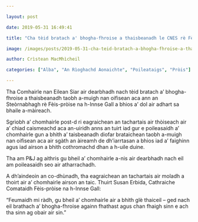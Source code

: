 ```yaml
---

layout: post

date: 2019-05-31 16:49:41

title: "Cha tèid bratach a' bhogha-fhroise a thaisbeanadh le CNES rè Fèis-pròise na h-Innse Gall"

image: /images/posts/2019-05-31-cha-teid-bratach-a-bhogha-fhroise-a-thaisbeanadh-le-cnes-re-feis-proise-na-h-innse-gall.webp

author: Crìstean MacMhìcheil

categories: ["Alba", "An Rìoghachd Aonaichte", "Poileataigs", "Pròis"]

---
```


Tha Comhairle nan Eilean Siar air dearbhadh nach tèid bratach a’ bhogha-fhroise a thaisbeanadh taobh a-muigh nan oifisean aca ann an Steòrnabhagh rè Fèis-pròise na h-Innse Gall a bhios a’ dol air adhart sa bhaile a-màireach.

Sgrìobh a’ chomhairle post-d ri eagraichean an tachartais air thòiseach air a’ chiad caismeachd aca an-uiridh anns an tuirt iad gur e poileasaidh a’ chomhairle gun a bhith a’ taisbeanadh diofar brataichean taobh a-muigh nan oifisean aca air sgàth an àireamh de dh’iarrtasan a bhios iad a’ faighinn agus iad airson a bhith cothromachd dhan a h-uile duine.

Tha am P&amp;J ag aithris gu bheil a’ chomhairle a-nis air dearbhadh nach eil am poileasaidh seo air atharrachadh.

A dh’aindeoin an co-dhùnadh, tha eagraichean an tachartais air moladh a thoirt air a’ chomhairle airson an taic. Thuirt Susan Erbida, Cathraiche Comataidh Fèis-pròise na h-Innse Gall:

“Feumaidh mi ràdh, gu bheil a’ chomhairle air a bhith glè thaiceil – ged nach eil brathach a’ bhogha-fhroise againn fhathast agus chan fhaigh sinn e ach tha sinn ag obair air sin.”
